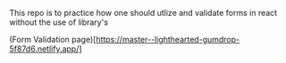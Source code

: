 This repo is to practice how one should utlize and validate forms in react without the use of library's

(Form Validation page)[https://master--lighthearted-gumdrop-5f87d6.netlify.app/]
